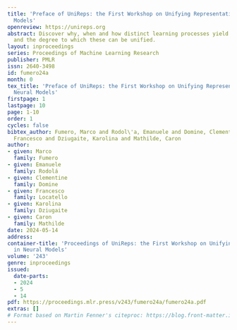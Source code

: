 ```yaml
---
title: 'Preface of UniReps: the First Workshop on Unifying Representations in Neural
  Models'
openreview: https://unireps.org
abstract: Discover why, when and how distinct learning processes yield similar representations,
  and the degree to which these can be unified.
layout: inproceedings
series: Proceedings of Machine Learning Research
publisher: PMLR
issn: 2640-3498
id: fumero24a
month: 0
tex_title: 'Preface of UniReps: the First Workshop on Unifying Representations in
  Neural Models'
firstpage: 1
lastpage: 10
page: 1-10
order: 1
cycles: false
bibtex_author: Fumero, Marco and Rodol\'a, Emanuele and Domine, Clementine and Locatello,
  Francesco and Dziugaite, Karolina and Mathilde, Caron
author:
- given: Marco
  family: Fumero
- given: Emanuele
  family: Rodolá
- given: Clementine
  family: Domine
- given: Francesco
  family: Locatello
- given: Karolina
  family: Dziugaite
- given: Caron
  family: Mathilde
date: 2024-05-14
address:
container-title: 'Proceedings of UniReps: the First Workshop on Unifying Representations
  in Neural Models'
volume: '243'
genre: inproceedings
issued:
  date-parts:
  - 2024
  - 5
  - 14
pdf: https://proceedings.mlr.press/v243/fumero24a/fumero24a.pdf
extras: []
# Format based on Martin Fenner's citeproc: https://blog.front-matter.io/posts/citeproc-yaml-for-bibliographies/
---
```

